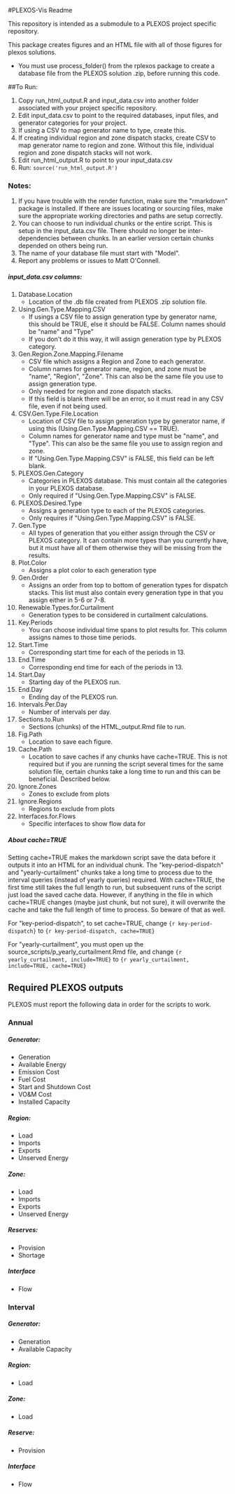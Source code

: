 #PLEXOS-Vis Readme

This repository is intended as a submodule to a PLEXOS project specific repository. 

This package creates figures and an HTML file with all of those figures for plexos solutions.
* You must use process_folder() from the rplexos package to create a database file from the PLEXOS solution .zip, before running this code.

##To Run:
1. Copy run_html_output.R and input_data.csv into another folder associated with your project specific repository.
2. Edit input_data.csv to point to the required databases, input files, and generator categories for your project.
3. If using a CSV to map generator name to type, create this.
4. If creating individual region and zone dispatch stacks, create CSV to map generator name to region and zone. Without this file, individual region and zone dispatch stacks will not work.
5. Edit run_html_output.R to point to your input_data.csv
6. Run: ```source('run_html_output.R')```

### Notes:
1. If you have trouble with the render function, make sure the "rmarkdown" package is installed. If there are issues locating or sourcing files, make sure the appropriate working directories and paths are setup correctly.
2. You can choose to run individual chunks or the entire script. This is setup in the input_data.csv file. There should no longer be inter-dependencies between chunks. In an earlier version certain chunks depended on others being run.
3. The name of your database file must start with "Model".
4. Report any problems or issues to Matt O'Connell. 

##### input_data.csv columns:
1. Database.Location
	+ Location of the .db file created from PLEXOS .zip solution file.
2. Using.Gen.Type.Mapping.CSV
	+ If usings a CSV file to assign generation type by generator name, this should be TRUE, else it should be FALSE. Column names should be "name" and "Type"
	+ If you don't do it this way, it will assign generation type by PLEXOS category.
3. Gen.Region.Zone.Mapping.Filename
	+ CSV file which assigns a Region and Zone to each generator. 
	+ Column names for generator name, region, and zone must be "name", "Region", "Zone". This can also be the same file you use to assign generation type.
	+ Only needed for region and zone dispatch stacks.
	+ If this field is blank there will be an error, so it must read in any CSV file, even if not being used.
4. CSV.Gen.Type.File.Location
	+ Location of CSV file to assign generation type by generator name, if using this (Using.Gen.Type.Mapping.CSV == TRUE).
	+ Column names for generator name and type must be "name", and "Type". This can also be the same file you use to assign region and zone.
	+ If "Using.Gen.Type.Mapping.CSV" is FALSE, this field can be left blank.
5. PLEXOS.Gen.Category
	+ Categories in PLEXOS database. This must contain all the categories in your PLEXOS database.
	+ Only required if "Using.Gen.Type.Mapping.CSV" is FALSE.
6. PLEXOS.Desired.Type	
	+ Assigns a generation type to each of the PLEXOS categories.
	+ Only requires if "Using.Gen.Type.Mapping.CSV" is FALSE.
7. Gen.Type
	+ All types of generation that you either assign through the CSV or PLEXOS category. It can contain more types than you currently have, but it must have all of them otherwise they will be missing from the results.
8. Plot.Color
	+ Assigns a plot color to each generation type
9. Gen.Order
	+ Assigns an order from top to bottom of generation types for dispatch stacks. This list must also contain every generation type in that you assign either in 5-6 or 7-8.
10. Renewable.Types.for.Curtailment
	+ Generation types to be considered in curtailment calculations.
11. Key.Periods
	+ You can choose individual time spans to plot results for. This column assigns names to those time periods.
12. Start.Time
	+ Corresponding start time for each of the periods in 13.
13. End.Time
	+ Corresponding end time for each of the periods in 13. 
14. Start.Day
	+ Starting day of the PLEXOS run. 
15. End.Day
	+ Ending day of the PLEXOS run.
16. Intervals.Per.Day
	+ Number of intervals per day.
17. Sections.to.Run
	+ Sections (chunks) of the HTML_output.Rmd file to run.
18. Fig.Path
	+ Location to save each figure.
19. Cache.Path
	+ Location to save caches if any chunks have cache=TRUE. This is not required but if you are running the script several times for the same solution file, certain chunks take a long time to run and this can be beneficial. Described below.
20. Ignore.Zones
 	+ Zones to exclude from plots
21. Ignore.Regions
	+ Regions to exclude from plots
22. Interfaces.for.Flows
	+ Specific interfaces to show flow data for

##### About cache=TRUE

Setting cache=TRUE makes the markdown script save the data before it outputs it into an HTML for an individual chunk. The "key-period-dispatch" and "yearly-curtailment" chunks take a long time to process due to the interval queries (instead of yearly queries) required. With cache=TRUE, the first time still takes the full length to run, but subsequent runs of the script just load the saved cache data. However, if anything in the file in which cache=TRUE changes (maybe just chunk, but not sure), it will overwrite the cache and take the full length of time to process. So beware of that as well.
	
For "key-period-dispatch", to set cache=TRUE, change ```{r key-period-dispatch}``` to ```{r key-period-dispatch, cache=TRUE}```

For "yearly-curtailment", you must open up the source_scripts/p_yearly_curtailment.Rmd file, and change 
```{r yearly_curtailment, include=TRUE}``` to ```{r yearly_curtailment, include=TRUE, cache=TRUE}```

## Required PLEXOS outputs

PLEXOS must report the following data in order for the scripts to work.

### Annual
##### Generator:
 + Generation
 + Available Energy
 + Emission Cost
 + Fuel Cost
 + Start and Shutdown Cost
 + VO&M Cost
 + Installed Capacity

##### Region:
 + Load
 + Imports
 + Exports
 + Unserved Energy

##### Zone:
 + Load
 + Imports
 + Exports
 + Unserved Energy

##### Reserves:
 + Provision
 + Shortage

##### Interface
 + Flow

### Interval
##### Generator:
 + Generation
 + Available Capacity

##### Region:
 + Load

##### Zone:
 + Load
 
##### Reserve:
 + Provision

##### Interface
 + Flow
